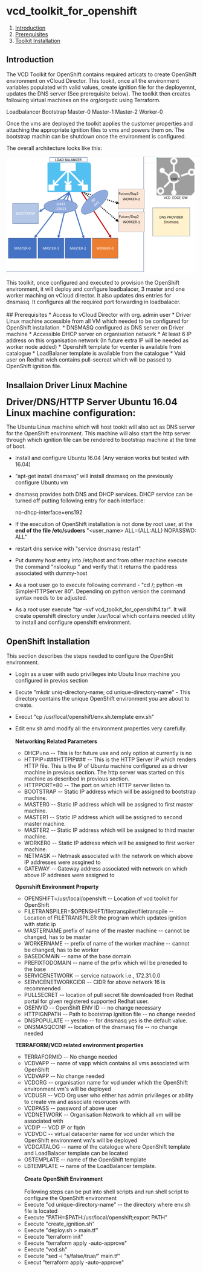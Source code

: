 # vcd_toolkit_for_openshift
1.  [Introduction](#introduction)
2.  [Prerequisites](#Prerequisites)
3.  [Toolkit Installation](#installation)

## Introduction
The VCD Toolkit for OpenShift contains required articats to create OpenShift environment on vCloud Director. This tookit, once all the environment variables populated with valid values, create ignition file for the deployemnt, updates the DNS server (See prerequisite below). The toolkit then creates following virtual machines on the org/orgvdc using Terraform.

Loadbalancer
Bootstrap 
Master-0 
Master-1
Master-2
Worker-0

Once the vms are deployed the toolkit applies the customer properties and attaching the appropriate ignition files to vms and powers them on. The bootstrap machin can be shutdown once the environment is configured.

The overall architecture looks like this:
<p align="center">
<img alt="st-v2" src="Images/Arch.png"/>
</p>
This toolkit, once configured and executed to provision the OpenShift environment, it will deploy and configure loadbalacer, 3 master and one worker maching on vCloud director. It also updates dns entries for dnsmasq. It configures all the required port forwarding in loadbalacer. 
<br></br>
## Prerequisites
* Access to vCloud Director with org. admin user
* Driver Linux machine accessible from all VM which needed to be configured for OpenShift installation.
* DNSMASQ configured as DNS server on Driver machine
* Accessible DHCP server on organisation network 
* At least 6 IP address on this organisation network (In future extra IP will be needed as worker node added)
* Openshift template for vcenter is available from catalogue
* LoadBalaner template is available from the catalogue
* Vaid user on Redhat wich contains pull-secreat which will be passed to OpenShift ignition file.

## Insallaion Driver Linux Machine
<b>
  <font size="+2">
Driver/DNS/HTTP Server Ubuntu 16.04 Linux machine configuration:
  </font>
</b>

 The Ubuntu Linux machine which will host tookit will also act as DNS server for the OpenShift environment. This machine will also start the http server through which ignition file can be rendered to bootstrap machine at the time of boot.

 * Install and configure Ubuntu 16.04 (Any version works but tested with 16.04)
 * “apt-get install dnsmasq”   will install dnsmasq on the previously configure Ubuntu vm
 * dnsmasq provides both DNS and DHCP services. DHCP service can be turned off putting following entry for each interface:

   no-dhcp-interface=ens192
  
 * If the execution of OpenShift installation is not done by root user, at the <b>end of the file /etc/sudoers </b>"<user_name>  ALL=(ALL:ALL) NOPASSWD: ALL" 
 * restart dns service with "service  dnsmasq restart"
 * Put dummy host entry into /etc/host and from other machine execute the command "nslookup <dummy-host> <dns-ip-address>" and verify that it returns the ipaddress associated with dummy-host
 * As a root user go to execute following command - "cd /; python -m SimpleHTTPServer 80". Depending on python version the command syntax needs to be adjusted. 
 * As a root user execute "tar -xvf vcd_toolkit_for_openshift4.tar". It will create openshift directory under /usr/local which contains needed utility to install and configure openshift environment.

## OpenShift Installation

This section describes the steps needed to configure the OpenShit environment.

* Login as a user with sudo privilleges into Ubutu linux machine you configured in previos section
* Excute "mkdir uniq-directory-name; cd unique-directory-name" -  This directory contains the unique OpenShift environment you are about to create.
* Execut "cp /usr/local/openshift/env.sh.template env.sh"
* Edit env.sh amd modify all the environment properties very carefully.
  <br></br>
  <b> Networking Related Parameters</b>
   - DHCP=no -- This is for future use and only option at currently is no
   - HTTPIP=###HTTPIP### -- This is the HTTP Server IP which renders HTTP file. This is the IP of Ubuntu machine configured as a driver machine in previous section. The http server was started on this machine as described in previous section.
   - HTTPPORT=80 -- The port on which HTTP server listen to.  
   - BOOTSTRAP -- Static IP address which will be assigned to bootstrap machine. 
   - MASTER0 -- Static IP address which will be assigned to first master  machine. 
   - MASTER1 -- Static IP address which will be assigned to second  master  machine. 
   - MASTER2 -- Static IP address which will be assigned to third master  machine. 
   - WORKER0 -- Static IP address which will be assigned to first worker  machine. 
   - NETMASK -- Netmask associated with the network on which above IP addresses were assgined to
   - GATEWAY -- Gateway address associated with network on which above IP addreses were assigned to 
  
  <b> Openshift Environment Property </b>
  
   - OPENSHIFT=/usr/local/openshift  -- Location of vcd toolkit for OpenShift
   - FILETRANSPILER=$OPENSHIFT/filetranspiler/filetranspile -- Location of FILETRANSPILER the program which updates ignition with static ip
   - MASTERNAME  prefix of name of the master machine -- cannot be changed, has to be master
   - WORKERNAME -- prefix of name of the worker machine -- cannot be changed, has to be worker
   - BASEDOMAIN --  name of the base domain
   - PREFIXTODOMAIN -- name of the prfix which will be preneded to the base
   - SERVICENETWORK -- service natowork i.e., 172.31.0.0
   - SERVICENETWORKCIDR -- CIDR for above network 16 is recommended
   - PULLSECRET -- location of pull secret file downloaded from Redhat portal for given registered supported Redhat user.
   - OSENVID -- OpenShift ENV ID -- no change necessary
   - HTTPIGNPATH -- Path to bootstrap ignition file -- no change needed
   - DNSPOPULATE -- yes/no -- for dnsmasq yes is the default value. 
   - DNSMASQCONF -- location of the dnsmasq file -- no change needed
   
  <b> TERRAFORM/VCD related environment properties </b>
   - TERRAFORMID -- No change needed
   - VCDVAPP -- name of vapp which contains all vms associated with OpenShift
   - VCDVAPP -- No change needed 
   - VCDORG -- organisation name for vcd under which the OpenShift environment vm's will be deployed
   - VCDUSR -- VCD Org user who either has admin privilleges or ability  to create vm and associate resoruces with
   - VCDPASS -- password of above user
   - VCDNETWORK -- Organisation Network to which all vm will be associated with
   - VCDIP -- VCD IP or fqdn
   - VCDVDC -- virtual datacenter name for vcd under which the OpenShift environment vm's will be deployed
   - VCDCATALOG -- name of the catalogue where OpenShift template and LoadBalacer template can be located
   - OSTEMPLATE -- name of the OpenShift template
   - LBTEMPLATE -- name of the LoadBalancer template. 
   <br></br>
   <b>Create OpenShift Environment</b>
   <br></br>
    Following steps can be put into shell scripts and run shell script to configure the OpenShift environment
    - Execute "cd unique-directory-name" -- the directory where env.sh file is located
    - Execute "PATH=$PATH:/usr/local/openshift;export PATH"
    - Execute "create_ignition.sh"
    - Execute "deploy.sh > main.tf"
    - Execute "terraform init"
    - Execute "terraform apply -auto-approve"
    - Execute "vcd.sh"
    - Execute "sed -i "s/false/true/" main.tf"
    - Execut "terraform apply -auto-approve" 
   
  
  



